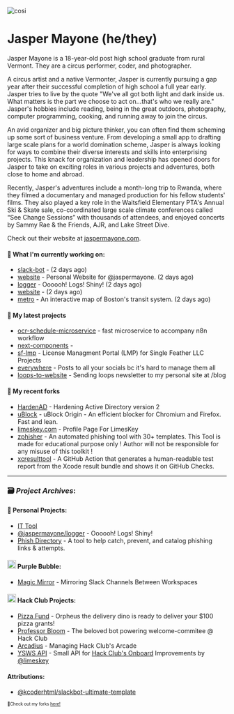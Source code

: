 ![cosi](https://github.com/jaspermayone/jaspermayone/assets/65788728/0597adb6-37c9-4db7-b6d8-1d7107b7bdd8)

# Jasper Mayone (he/they)

Jasper Mayone is a 18-year-old post high school graduate from rural Vermont. They are a circus performer, coder, and photographer.

A circus artist and a native Vermonter, Jasper is currently pursuing a gap year after their successful completion of high school a full year early. Jasper tries to live by the quote "We've all got both light and dark inside us. What matters is the part we choose to act on...that's who we really are." Jasper's hobbies include reading, being in the great outdoors, photography, computer programming, cooking, and running away to join the circus.

An avid organizer and big picture thinker, you can often find them scheming up some sort of business venture. From developing a small app to drafting large scale plans for a world domination scheme, Jasper is always looking for ways to combine their diverse interests and skills into enterprising projects. This knack for organization and leadership has opened doors for Jasper to take on exciting roles in various projects and adventures, both close to home and abroad.

Recently, Jasper's adventures include a month-long trip to Rwanda, where they filmed a documentary and managed production for his fellow students' films. They also played a key role in the Waitsfield Elementary PTA's Annual Ski & Skate sale, co-coordinated large scale climate conferences called “See Change Sessions” with thousands of attendees, and enjoyed concerts by Sammy Rae & the Friends, AJR, and Lake Street Dive.

Check out their website at [jaspermayone.com](https://jaspermayone.com).

#### 👷 What I'm currently working on:

- [slack-bot](https://github.com/phish-directory/slack-bot) -  (2 days ago)
- [website](https://github.com/jaspermayone/website) - Personal Website for @jaspermayone. (2 days ago)
- [logger](https://github.com/jaspermayone/logger) - Oooooh! Logs! Shiny! (2 days ago)
- [website](https://github.com/phish-directory/website) -  (2 days ago)
- [metro](https://github.com/jaspermayone/metro) - An interactive map of Boston's transit system. (2 days ago)

#### 🌱 My latest projects

- [ocr-schedule-microservice](https://github.com/jaspermayone/ocr-schedule-microservice) - fast microservice to accompany n8n workflow
- [next-components](https://github.com/jaspermayone/next-components) - 
- [sf-lmp](https://github.com/jaspermayone/sf-lmp) - License Managment Portal (LMP) for Single Feather LLC Projects
- [everywhere](https://github.com/jaspermayone/everywhere) - Posts to all your socials bc it's hard to manage them all
- [loops-to-website](https://github.com/jaspermayone/loops-to-website) - Sending loops newsletter to my personal site at /blog

#### 🍴 My recent forks

- [HardenAD](https://github.com/jaspermayone-forks/HardenAD) - Hardening Active Directory version 2
- [uBlock](https://github.com/jaspermayone-forks/uBlock) - uBlock Origin - An efficient blocker for Chromium and Firefox. Fast and lean.
- [limeskey.com](https://github.com/jaspermayone-forks/limeskey.com) - Profile Page For LimesKey
- [zphisher](https://github.com/jaspermayone-forks/zphisher) - An automated phishing tool with 30+ templates. This Tool is made for educational purpose only ! Author will not be responsible for any misuse of this toolkit !
- [xcresulttool](https://github.com/jaspermayone-forks/xcresulttool) - A GitHub Action that generates a human-readable test report from the Xcode result bundle and shows it on GitHub Checks.

---

### 🗃️ _Project Archives_:

#### 🌱 Personal Projects:
- [IT Tool](https://github.com/jaspermayone/ittool)
- [@jaspermayone/logger](https://github.com/jaspermayone/logger) - Oooooh! Logs! Shiny!
- [Phish Directory](https://github.com/jaspermayone/phish.directory) - A tool to help catch, prevent, and catalog phishing links & attempts.

#### <img src="https://cdn.purplebubble.org/logo.png" width="20" height="20" /> Purple Bubble:
- [Magic Mirror](https://github.com/thepurplebubble/magic-mirror) - Mirroring Slack Channels Between Workspaces

#### <img src="https://assets.hackclub.com/icon-progress-rounded.png" width="20" height="20" /> Hack Club Projects:
- [Pizza Fund](https://github.com/hackclub/pizza-fund) - Orpheus the delivery dino is ready to deliver your $100 pizza grants!
- [Professor Bloom](https://github.com/hackclub/professor-bloom) - The beloved bot powering welcome-commitee @ Hack Club
- [Arcadius](https://github.com/hackclub/arcadius) - Managing Hack Club's Arcade
- [YSWS API](https://github.com/jaspermayone/ysws-api) - Small API for [Hack Club's Onboard](https://hackclub.com/onboard/) Improvements by [@limeskey](https://github.com/limeskey)

#### Attributions:
- [@kcoderhtml/slackbot-ultimate-template](https://github.com/kcoderhtml/slackbot-ultimate-template?tab=readme-ov-file#template-example)

<sup><sub>🍴Check out my forks [here!](https://github.com/jaspermayone-forks/why)</sub></sup>
